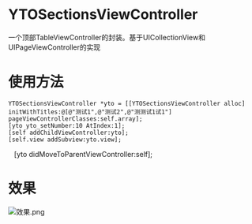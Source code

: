 # YTOSectionsViewController
一个顶部TableViewController的封装。基于UICollectionView和UIPageViewController的实现

# 使用方法
    YTOSectionsViewController *yto = [[YTOSectionsViewController alloc] initWithTitles:@[@"测试1",@"测试2",@"测测试1试1"] pageViewControllerClasses:self.array];
    [yto yto_setNumber:10 AtIndex:1];
    [self addChildViewController:yto];
    [self.view addSubview:yto.view];
    [yto didMoveToParentViewController:self];
# 效果
![效果.png](http://upload-images.jianshu.io/upload_images/6644906-c23a7e673aca129a.png?imageMogr2/auto-orient/strip%7CimageView2/2/w/1240)
